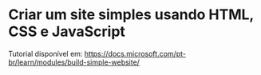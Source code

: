 # Criar um site simples usando HTML, CSS e JavaScript

Tutorial disponível em: https://docs.microsoft.com/pt-br/learn/modules/build-simple-website/